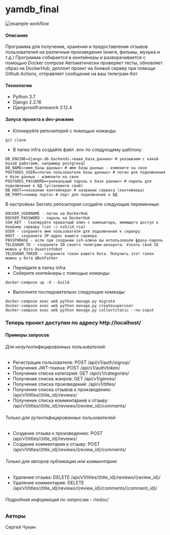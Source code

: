 # yamdb_final


![example workflow](https://github.com/ChukSerg/yamdb_final/actions/workflows/yamdb_workflow.yml/badge.svg)

#### Описание
Программа для получения, хранения и предоставления отзывов пользователей на различные произведения (книги, фильмы, музыка и т.д.)
Программа собирается в контейнеры и разворачивается с помощью Docker compose
Автоматически проверяет тесты, обновляет образ на DockerHub, деплоит проект на боевой сервер при помощи Github Actions, отправляет 
сообщение на ваш телеграм-бот
#### Технологии
- Python 3.7
- Django 2.2.16
- Djangorestframework 3.12.4
#### Запуск проекта в dev-режиме
- Клонируйте репозиторий с помощью команды
````
git clone
````

- В папке infra создайте файл .env по следующему шаблону:
````
DB_ENGINE=django.db.backends.<ваша_база_данных> # указываем с какой базой работаем, например postgresql
DB_NAME=<имя_базы данных> # имя базы данных - измените на свое
POSTGRES_USER=<логин пользователя базы данных> # логин для подключения к базе данных - измените на свое
POSTGRES_PASSWORD=<уникальный пароль к базе данных> # пароль для подключения к БД (установите свой)
DB_HOST=<название контейнера> # название сервиса (контейнера)
DB_PORT=<номер порта> # порт для подключения к БД
```` 
В настройках Secrets репозитория создайте следующие переменные:
````
DOCKER_USERNAME - логин на DockerHub
DOCKER_PASSWORD - пароль на DockerHub
SSH_KEY - Скопируйте приватный ключ с компьютера, имеющего доступ к боевому серверу (cat ~/.ssh/id_rsa)
USER - сохраните имя пользователя для подключения к серверу
HOST - сохраните IP-адрес вашего сервера
PASSPHRASE - если при создании ssh-ключа вы использовали фразу-пароль
TELEGRAM_TO - сохраните ID своего телеграм-аккаунта. Узнать свой ID можно у бота @userinfobot
TELEGRAM_TOKEN - сохраните токен вашего бота. Получить этот токен можно у бота @BotFather
````
 - Перейдите в папку infra
- Соберите контейнеры с помощью команды:
````
docker-compose up -d --build
````
- Выполните последовательно следующие команды:
```
docker-compose exec web python manage.py migrate
docker-compose exec web python manage.py createsuperuser
docker-compose exec web python manage.py collectstatic --no-input
```

### Теперь проект доступен по адресу http://localhost/


#### Примеры запросов
###### Для неаутентифицированных пользователей:
- Регистрация пользователя: POST /api/v1/auth/signup/
- Получение JWT-токена: POST /api/v1/auth/token/
- Получение списка категорий: GET /api/v1/categories/
- Получение списка жанров: GET /api/v1/genres/
- Получение списка произведений: /api/v1/titles/
- Получение списка отзывов к произведению: /api/v1/titles/{title_id}/reviews/
- Получение списка комментариев к отзыву: /api/v1/titles/{title_id}/reviews/{review_id}/comments/
###### Только для аутентифицированных пользователей:
- Создание отзыва к произведению: POST /api/v1/titles/{title_id}/reviews/
- Создание комментария к отзыву: POST /api/v1/titles/{title_id}/reviews/{review_id}/comments/
###### Только для авторов публикации или комментария:
- Удаление отзыва: DELETE /api/v1/titles/{title_id}/reviews/{review_id}/
- Удаление комментария: DELETE /api/v1/titles/{title_id}/reviews/{review_id}/comments/{comment_id}/
###### Подробная информация по запросам - /redoc/
### Авторы
Сергей Чукин
